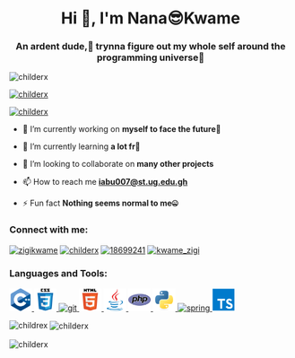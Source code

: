 <h1 align="center">Hi 👋, I'm Nana😎Kwame</h1>
<h3 align="center">An ardent dude,🙂 trynna figure out my whole self around the programming universe🙂</h3>

<p align="left"> <img src="https://komarev.com/ghpvc/?username=kwamezigi&label=Profile%20views&color=0e75b6&style=flat" alt="childerx" /> </p>

<p align="left"> <a href="https://github.com/ryo-ma/github-profile-trophy"><img src="https://github-profile-trophy.vercel.app/?username=kwamezigi" alt="childerx" /></a> </p>

<p align="left"> <a href="https://twitter.com/zigikwame" target="blank"><img src="https://img.shields.io/twitter/follow/zigikwame?logo=twitter&style=for-the-badge" alt="childerx" /></a> </p>

- 🔭 I’m currently working on **myself to face the future🥱**

- 🌱 I’m currently learning **a lot fr🙂**

- 👯 I’m looking to collaborate on **many other projects**

- 📫 How to reach me **iabu007@st.ug.edu.gh**

- ⚡ Fun fact **Nothing seems normal to me🤐**

<h3 align="left">Connect with me:</h3>
<p align="left">
<a href="https://twitter.com/zigikwame" target="blank"><img align="center" src="https://raw.githubusercontent.com/rahuldkjain/github-profile-readme-generator/master/src/images/icons/Social/twitter.svg" alt="zigikwame" height="30" width="40" /></a>
<a href="https://linkedin.com/in/kwame zigi" target="blank"><img align="center" src="https://raw.githubusercontent.com/rahuldkjain/github-profile-readme-generator/master/src/images/icons/Social/linked-in-alt.svg" alt="childerx" height="30" width="40" /></a>
<a href="https://stackoverflow.com/users/18699241" target="blank"><img align="center" src="https://raw.githubusercontent.com/rahuldkjain/github-profile-readme-generator/master/src/images/icons/Social/stack-overflow.svg" alt="18699241" height="30" width="40" /></a>
<a href="https://instagram.com/kwame_zigi" target="blank"><img align="center" src="https://raw.githubusercontent.com/rahuldkjain/github-profile-readme-generator/master/src/images/icons/Social/instagram.svg" alt="kwame_zigi" height="30" width="40" /></a>
</p>

<h3 align="left">Languages and Tools:</h3>
<p align="left"> <a href="https://www.w3schools.com/cpp/" target="_blank" rel="noreferrer"> <img src="https://raw.githubusercontent.com/devicons/devicon/master/icons/cplusplus/cplusplus-original.svg" alt="cplusplus" width="40" height="40"/> </a> <a href="https://www.w3schools.com/css/" target="_blank" rel="noreferrer"> <img src="https://raw.githubusercontent.com/devicons/devicon/master/icons/css3/css3-original-wordmark.svg" alt="css3" width="40" height="40"/> </a> <a href="https://git-scm.com/" target="_blank" rel="noreferrer"> <img src="https://www.vectorlogo.zone/logos/git-scm/git-scm-icon.svg" alt="git" width="40" height="40"/> </a> <a href="https://www.w3.org/html/" target="_blank" rel="noreferrer"> <img src="https://raw.githubusercontent.com/devicons/devicon/master/icons/html5/html5-original-wordmark.svg" alt="html5" width="40" height="40"/> </a> <a href="https://www.java.com" target="_blank" rel="noreferrer"> <img src="https://raw.githubusercontent.com/devicons/devicon/master/icons/java/java-original.svg" alt="java" width="40" height="40"/> </a> <a href="https://www.php.net" target="_blank" rel="noreferrer"> <img src="https://raw.githubusercontent.com/devicons/devicon/master/icons/php/php-original.svg" alt="php" width="40" height="40"/> </a> <a href="https://www.python.org" target="_blank" rel="noreferrer"> <img src="https://raw.githubusercontent.com/devicons/devicon/master/icons/python/python-original.svg" alt="python" width="40" height="40"/> </a> <a href="https://spring.io/" target="_blank" rel="noreferrer"> <img src="https://www.vectorlogo.zone/logos/springio/springio-icon.svg" alt="spring" width="40" height="40"/> </a> <a href="https://www.typescriptlang.org/" target="_blank" rel="noreferrer"> <img src="https://raw.githubusercontent.com/devicons/devicon/master/icons/typescript/typescript-original.svg" alt="typescript" width="40" height="40"/> </a> </p>

<p><img align="left" src="https://github-readme-stats.vercel.app/api/top-langs?username=childerx&show_icons=true&locale=en&layout=compact" alt="childrex" /></p>

<p>&nbsp;<img align="center" src="https://github-readme-stats.vercel.app/api?username=childerx&show_icons=true&locale=en" alt="childerx" /></p>

<p><img align="center" src="https://github-readme-streak-stats.herokuapp.com/?user=childerx&" alt="childerx" /></p>
